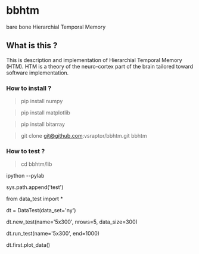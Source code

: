 # bbhtm
bare bone Hierarchial Temporal Memory

## What is this ?

This is description and implementation of Hierarchial Temporal Memory (HTM).
HTM is a theory of the neuro-cortex part of the brain tailored toward software implementation.

### How to install ?

> pip install numpy

> pip install matplotlib

> pip install bitarray

> git clone git@github.com:vsraptor/bbhtm.git bbhtm


### How to test ?

> cd bbhtm/lib

ipython --pylab

sys.path.append('test')

from data_test import *

dt = DataTest(data_set='ny')

dt.new_test(name='5x300', nrows=5, data_size=300)

dt.run_test(name='5x300', end=1000)

dt.first.plot_data()




